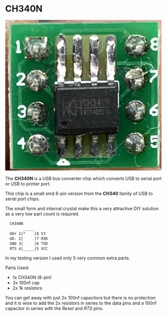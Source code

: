 # CH340N

[<img src="img/ch340n.JPG" width="500"/>](img/ch340n.JPG)

The **CH340N** is a USB bus converter chip which converts USB to serial port or USB to printer port.

This chip is a small smd 8-pin version from the **CH340** family of USB to serial port chips.

The small form and internal crystal make this a very attractive DIY solution as a very low part count is required.

```
  CH340N
        _____
  UD+ 1|*    |8 V3
  UD- 2|     |7 RXD
  GND 3|     |6 TXD
  RTS 4|_____|5 VCC
```

In my testing version I used only 5 very common extra parts.

Parts Used:
  - 1x CH340N (8-pin)
  - 3x 100nf cap
  - 2x 1k resistors

You can get away with just 2x 100nf capacitors but there is no protection and it is wise to add the 2x resistors in series to the data pins and a 100nf capacitor in series with the *Reset* and *RTS* pins.


